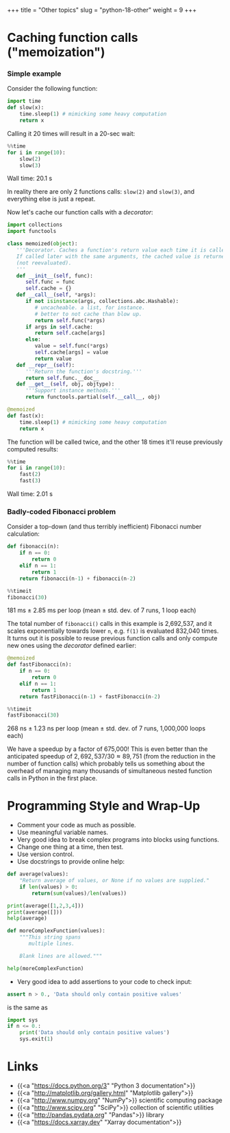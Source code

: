 +++
title = "Other topics"
slug = "python-18-other"
weight = 9
+++

# Caching function calls ("memoization")

<!-- more on this at https://wiki.python.org/moin/PythonDecoratorLibrary#Memoize -->

### Simple example

Consider the following function:

```py
import time
def slow(x):
    time.sleep(1) # mimicking some heavy computation
    return x
```

Calling it 20 times will result in a 20-sec wait:

```py
%%time
for i in range(10):
    slow(2)
    slow(3)
```
Wall time: 20.1 s

In reality there are only 2 functions calls: `slow(2)` and `slow(3)`, and everything else is just a repeat.

Now let's cache our function calls with a *decorator*:

```py
import collections
import functools

class memoized(object):
   '''Decorator. Caches a function's return value each time it is called.
   If called later with the same arguments, the cached value is returned
   (not reevaluated).
   '''
   def __init__(self, func):
      self.func = func
      self.cache = {}
   def __call__(self, *args):
      if not isinstance(args, collections.abc.Hashable):
         # uncacheable. a list, for instance.
         # better to not cache than blow up.
         return self.func(*args)
      if args in self.cache:
         return self.cache[args]
      else:
         value = self.func(*args)
         self.cache[args] = value
         return value
   def __repr__(self):
      '''Return the function's docstring.'''
      return self.func.__doc__
   def __get__(self, obj, objtype):
      '''Support instance methods.'''
      return functools.partial(self.__call__, obj)

@memoized
def fast(x):
    time.sleep(1) # mimicking some heavy computation
    return x
```

The function will be called twice, and the other 18 times it'll reuse previously computed results:

```py
%%time
for i in range(10):
    fast(2)
    fast(3)
```
Wall time: 2.01 s

### Badly-coded Fibonacci problem

Consider a top-down (and thus terribly inefficient) Fibonacci number calculation:

```py
def fibonacci(n):
    if n == 0:
        return 0
    elif n == 1:
        return 1
    return fibonacci(n-1) + fibonacci(n-2)
```
```py
%%timeit
fibonacci(30)
```
181 ms ± 2.85 ms per loop (mean ± std. dev. of 7 runs, 1 loop each)

The total number of `fibonacci()` calls in this example is 2,692,537, and it scales exponentially towards
lower `n`, e.g. `f(1)` is evaluated 832,040 times. It turns out it is possible to reuse previous function
calls and only compute new ones using the *decorator* defined earlier:

```py
@memoized
def fastFibonacci(n):
    if n == 0:
        return 0
    elif n == 1:
        return 1
    return fastFibonacci(n-1) + fastFibonacci(n-2)
```

```py
%%timeit
fastFibonacci(30)
```
268 ns ± 1.23 ns per loop (mean ± std. dev. of 7 runs, 1,000,000 loops each)

We have a speedup by a factor of 675,000! This is even better than the anticipated speedup of $2,692,537/30
\approx 89,751$ (from the reduction in the number of function calls) which probably tells us something about
the overhead of managing many thousands of simultaneous nested function calls in Python in the first place.











# Programming Style and Wrap-Up

* Comment your code as much as possible.
* Use meaningful variable names.
* Very good idea to break complex programs into blocks using functions.
* Change one thing at a time, then test.
* Use version control.
* Use docstrings to provide online help:

```py
def average(values):
    "Return average of values, or None if no values are supplied."
    if len(values) > 0:
        return(sum(values)/len(values))

print(average([1,2,3,4]))
print(average([]))
help(average)
```

```py
def moreComplexFunction(values):
    """This string spans
       multiple lines.

    Blank lines are allowed."""

help(moreComplexFunction)
```

* Very good idea to add assertions to your code to check input:

```py
assert n > 0., 'Data should only contain positive values'
```

is the same as

```py
import sys
if n <= 0.:
    print('Data should only contain positive values')
    sys.exit(1)
```

# Links

* {{<a "https://docs.python.org/3" "Python 3 documentation">}}
* {{<a "http://matplotlib.org/gallery.html" "Matplotlib gallery">}}
* {{<a "http://www.numpy.org" "NumPy">}} scientific computing package
* {{<a "http://www.scipy.org" "SciPy">}} collection of scientific utilities
* {{<a "http://pandas.pydata.org" "Pandas">}} library
* {{<a "https://docs.xarray.dev" "Xarray documentation">}}

<!-- {{<a "link" "text">}} -->







<!-- # Other advanced Python topics -->

<!-- - list.sort() and list.index(value); heterogeneous lists -->
<!-- - to/from matplotlib, to/from numpy -->

<!-- <\!-- https://www.w3resource.com/python-exercises/list -\-> -->
<!-- <\!-- https://www.google.ca/amp/s/zwischenzugs.com/2018/01/06/ten-things-i-wish-id-known-about-bash/amp/#ampshare=https://zwischenzugs.com/2018/01/06/ten-things-i-wish-id-known-about-bash -\-> -->
<!-- <\!-- https://github.com/ComputeCanada/DC-shell_automation -\-> -->

